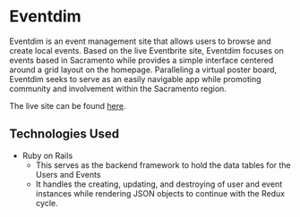 # Eventdim

Eventdim is an event management site that allows users to browse and create local events. Based on the live Eventbrite site, Eventdim focuses on events based in Sacramento while provides a simple interface centered around a grid layout on the homepage. Paralleling a virtual poster board, Eventdim seeks to serve as an easily navigable app while promoting community and involvement within the Sacramento region.


The live site can be found 
[here](https://eventdim.herokuapp.com/#/).

## Technologies Used

* Ruby on Rails
   * This serves as the backend framework to hold the data tables for the Users and Events
   * It handles the creating, updating, and destroying of user and event instances while rendering JSON objects to continue with the Redux cycle.
